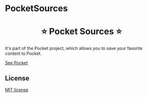 # PocketSources
<h1 align="center" style="border-bottom: none">
    ⭐️  Pocket Sources  ⭐️ <br>
</h1>

It's part of the Pocket project, which allows you to save your favorite content to Pocket.

[See Pocket](https://github.com/achenglike/Pocket)

## License

[MIT license](https://github.com/achenglike/PocketSources/blob/main/LICENSE)
